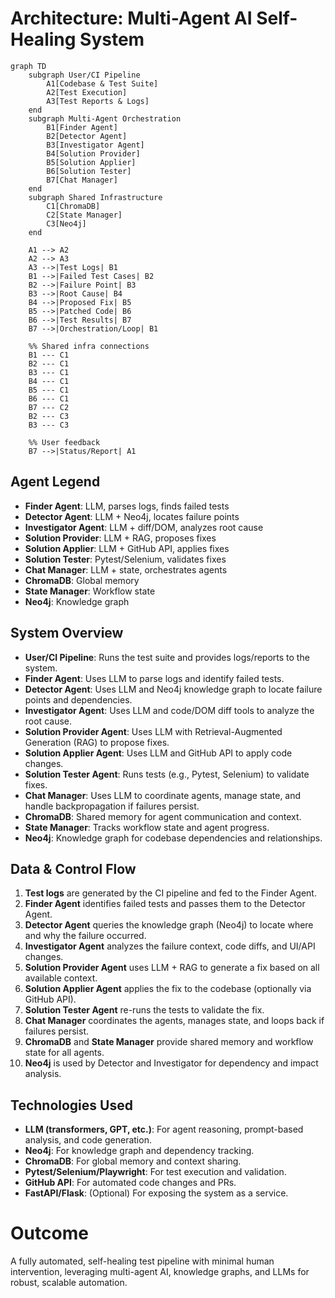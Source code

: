 # Architecture: Multi-Agent AI Self-Healing System

```mermaid
graph TD
    subgraph User/CI Pipeline
        A1[Codebase & Test Suite]
        A2[Test Execution]
        A3[Test Reports & Logs]
    end
    subgraph Multi-Agent Orchestration
        B1[Finder Agent]
        B2[Detector Agent]
        B3[Investigator Agent]
        B4[Solution Provider]
        B5[Solution Applier]
        B6[Solution Tester]
        B7[Chat Manager]
    end
    subgraph Shared Infrastructure
        C1[ChromaDB]
        C2[State Manager]
        C3[Neo4j]
    end

    A1 --> A2
    A2 --> A3
    A3 -->|Test Logs| B1
    B1 -->|Failed Test Cases| B2
    B2 -->|Failure Point| B3
    B3 -->|Root Cause| B4
    B4 -->|Proposed Fix| B5
    B5 -->|Patched Code| B6
    B6 -->|Test Results| B7
    B7 -->|Orchestration/Loop| B1

    %% Shared infra connections
    B1 --- C1
    B2 --- C1
    B3 --- C1
    B4 --- C1
    B5 --- C1
    B6 --- C1
    B7 --- C2
    B2 --- C3
    B3 --- C3

    %% User feedback
    B7 -->|Status/Report| A1
```

## Agent Legend
- **Finder Agent**: LLM, parses logs, finds failed tests
- **Detector Agent**: LLM + Neo4j, locates failure points
- **Investigator Agent**: LLM + diff/DOM, analyzes root cause
- **Solution Provider**: LLM + RAG, proposes fixes
- **Solution Applier**: LLM + GitHub API, applies fixes
- **Solution Tester**: Pytest/Selenium, validates fixes
- **Chat Manager**: LLM + state, orchestrates agents
- **ChromaDB**: Global memory
- **State Manager**: Workflow state
- **Neo4j**: Knowledge graph

## System Overview
- **User/CI Pipeline**: Runs the test suite and provides logs/reports to the system.
- **Finder Agent**: Uses LLM to parse logs and identify failed tests.
- **Detector Agent**: Uses LLM and Neo4j knowledge graph to locate failure points and dependencies.
- **Investigator Agent**: Uses LLM and code/DOM diff tools to analyze the root cause.
- **Solution Provider Agent**: Uses LLM with Retrieval-Augmented Generation (RAG) to propose fixes.
- **Solution Applier Agent**: Uses LLM and GitHub API to apply code changes.
- **Solution Tester Agent**: Runs tests (e.g., Pytest, Selenium) to validate fixes.
- **Chat Manager**: Uses LLM to coordinate agents, manage state, and handle backpropagation if failures persist.
- **ChromaDB**: Shared memory for agent communication and context.
- **State Manager**: Tracks workflow state and agent progress.
- **Neo4j**: Knowledge graph for codebase dependencies and relationships.

## Data & Control Flow
1. **Test logs** are generated by the CI pipeline and fed to the Finder Agent.
2. **Finder Agent** identifies failed tests and passes them to the Detector Agent.
3. **Detector Agent** queries the knowledge graph (Neo4j) to locate where and why the failure occurred.
4. **Investigator Agent** analyzes the failure context, code diffs, and UI/API changes.
5. **Solution Provider Agent** uses LLM + RAG to generate a fix based on all available context.
6. **Solution Applier Agent** applies the fix to the codebase (optionally via GitHub API).
7. **Solution Tester Agent** re-runs the tests to validate the fix.
8. **Chat Manager** coordinates the agents, manages state, and loops back if failures persist.
9. **ChromaDB** and **State Manager** provide shared memory and workflow state for all agents.
10. **Neo4j** is used by Detector and Investigator for dependency and impact analysis.

## Technologies Used
- **LLM (transformers, GPT, etc.)**: For agent reasoning, prompt-based analysis, and code generation.
- **Neo4j**: For knowledge graph and dependency tracking.
- **ChromaDB**: For global memory and context sharing.
- **Pytest/Selenium/Playwright**: For test execution and validation.
- **GitHub API**: For automated code changes and PRs.
- **FastAPI/Flask**: (Optional) For exposing the system as a service.

# Outcome
A fully automated, self-healing test pipeline with minimal human intervention, leveraging multi-agent AI, knowledge graphs, and LLMs for robust, scalable automation.

